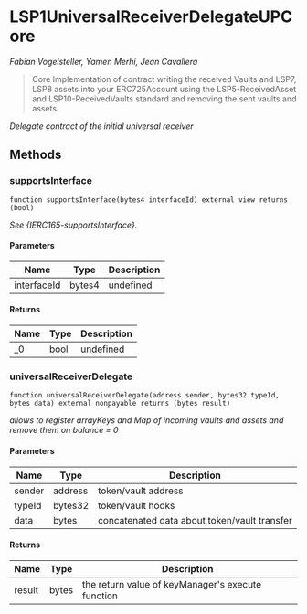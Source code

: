 # LSP1UniversalReceiverDelegateUPCore

*Fabian Vogelsteller, Yamen Merhi, Jean Cavallera*

> Core Implementation of contract writing the received Vaults and LSP7, LSP8 assets into your ERC725Account using        the LSP5-ReceivedAsset and LSP10-ReceivedVaults standard and removing the sent vaults and assets.



*Delegate contract of the initial universal receiver*

## Methods

### supportsInterface

```solidity
function supportsInterface(bytes4 interfaceId) external view returns (bool)
```



*See {IERC165-supportsInterface}.*

#### Parameters

| Name | Type | Description |
|---|---|---|
| interfaceId | bytes4 | undefined

#### Returns

| Name | Type | Description |
|---|---|---|
| _0 | bool | undefined

### universalReceiverDelegate

```solidity
function universalReceiverDelegate(address sender, bytes32 typeId, bytes data) external nonpayable returns (bytes result)
```



*allows to register arrayKeys and Map of incoming vaults and assets and remove them on balance = 0*

#### Parameters

| Name | Type | Description |
|---|---|---|
| sender | address | token/vault address
| typeId | bytes32 | token/vault hooks
| data | bytes | concatenated data about token/vault transfer

#### Returns

| Name | Type | Description |
|---|---|---|
| result | bytes | the return value of keyManager&#39;s execute function




